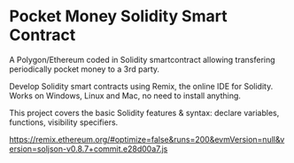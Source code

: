 # Pocket Money Solidity Smart Contract
A Polygon/Ethereum coded in Solidity smartcontract allowing transfering periodically pocket money to a 3rd party. 

Develop Solidity smart contracts using Remix, the online IDE for Solidity. Works on Windows, Linux and Mac, no need to install anything. 

This project covers the basic Solidity features & syntax: declare variables, functions, visibility specifiers. 

https://remix.ethereum.org/#optimize=false&runs=200&evmVersion=null&version=soljson-v0.8.7+commit.e28d00a7.js
